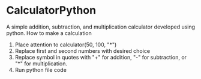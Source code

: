 # CalculatorPython
A simple addition, subtraction, and multiplication calculator developed using python.
How to make a calculation
1. Place attention to calculator(50, 100, "*")
2. Replace first and second numbers with desired choice
3. Replace symbol in quotes with "+" for addition, "-" for subtraction, or "*" for multiplication.
4. Run python file code
